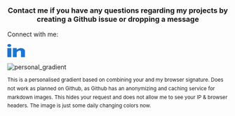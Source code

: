 
<h3 align="center">Contact me if you have any questions regarding my projects by creating a Github issue or dropping a message</h3>

<p>Connect with me:</p>
<p align="left">
<a href="https://linkedin.com/in/markotting" target="blank"><img align="center" src="https://raw.githubusercontent.com/b0tting/b0tting/main/images/linked-in-alt.svg" data-src="Icon from https://raw.githubusercontent.com/rahuldkjain/github-profile-readme-generator - thanks for that!" height="30" width="40" /></a>
</p>

![personal_gradient](https://signature-gradient.otict.nl)

<sup>This is a personalised gradient based on combining your and my browser signature. Does not work as planned on Github, as Github has an anonymizing and caching service for markdown images. This hides your request and does not allow me to see your IP & browser headers. The image is just some daily changing colors now.</sup>

